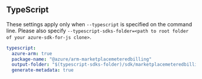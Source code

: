 ## TypeScript

These settings apply only when `--typescript` is specified on the command line.
Please also specify `--typescript-sdks-folder=<path to root folder of your azure-sdk-for-js clone>`.

``` yaml $(typescript)
typescript:
  azure-arm: true
  package-name: "@azure/arm-marketplacemeteredbilling"
  output-folder: "$(typescript-sdks-folder)/sdk/marketplacemeteredbilling/arm-marketplacemeteredbilling"
  generate-metadata: true
```
